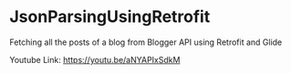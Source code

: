 # JsonParsingUsingRetrofit
Fetching all the posts of a blog from Blogger API using Retrofit and Glide

Youtube Link: https://youtu.be/aNYAPIxSdkM
